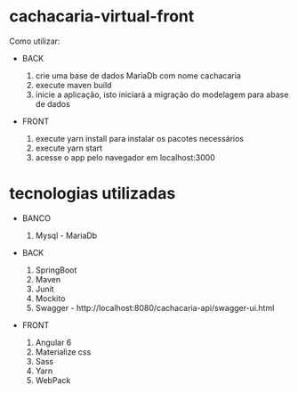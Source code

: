 # cachacaria-virtual-front
Como utilizar:
   
 - BACK
   1. crie uma base de dados MariaDb com nome cachacaria
   2. execute maven build
   3. inicie a aplicação, isto iniciará a migração do modelagem para abase de dados 
   
 - FRONT 
   1. execute yarn install para instalar os pacotes necessários
   2. execute yarn start
   3. acesse o app pelo navegador em localhost:3000
    
 
 # tecnologias utilizadas
 - BANCO
   1. Mysql - MariaDb
   
 - BACK
   1. SpringBoot
   2. Maven
   3. Junit
   4. Mockito
   5. Swagger - http://localhost:8080/cachacaria-api/swagger-ui.html
   
 - FRONT
   1. Angular 6
   2. Materialize css
   3. Sass
   4. Yarn 
   5. WebPack
